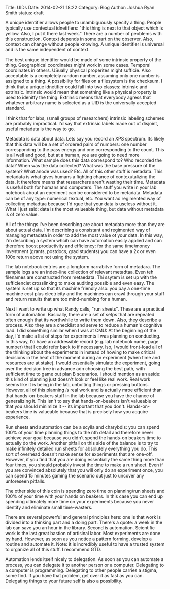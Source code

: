 Title: UIDs
Date: 2014-02-21 18:22
Category: Blog
Author: Joshua Ryan Smith
status: draft

A unique identifier allows people to unambiguously specify a thing. People typically use contextual idnetifiers: "this thing is next to that object which is yellow. Also, I put it there last week." There are a number of peoblems with this construction. Context depends in some part on the observer. Also, context can change without people knowing. A unique identifier is universal and is the same independent of context.

The best unique identifier would be made of some intrinsic property of the thing. Geographical coordinates might work in some cases. Temporal coordinates in others. USually physical properites might sufficie. Also acceptable is a completely random number, assuming only one number is assigned to a thing. A possibility for files on a filesystem is the checksum. I think that a unique idnetifier could fall into two classes: intrinsic and extrinsic. Intrinsic would mean that something like a physical property is used to idenitfy the thing. Extrinsic means that everybody agress that whatever arbitrary name is selected as a UID is the universally accepted standard.

I think that for labs, (small groups of researchers) intrinsic labeling schemes are probably impractical. I'd say that extrinsic labels made out of disjoint, useful metadata is the way to go.

Metadata is data about data. Lets say you record an XPS spectrum. Its likely that this data will be a set of ordered pairs of numbers: one number corresponding to the pass energy and one corresponding to the count. This is all well and good, but at a human, you are going to need more information. What sample does this data correspond to? Who recorded the data? When was the data collected? What was the base pressure of the system? What anode was used? Etc. All of this other stuff is metadata. This metadata is what gives humans a fighting chance of contexutalizing the data. It therefore means that researchers aren't wasting their time. Metadata is useful both for humans and computers. The stuff you write in your lab notebook about an eperiment can be considered to be metadata. Metadata can be of any type: numerical textual, etc. You want ao regimented way of collecting metadtaa because I'd rgue that your data is useless without it. What I just said: data is the most valueable thing, but data without metadata is of zero value.

All of the things I've been describing are about metadata more than they are about actual data. I'm describing a consistant and regimented way of managing metadata in order to add the most value ot your data. In this way, I'm describing a system whcih can have automation easily applied and can therefore boost productivity and efficiency: for the same time/money investment (grants, postdocs, grad students) you can have a 2x or even 100x return above not using the system.

The lab notebook entries are a longform narrabitve form of metadara. The sample logs are an index-line collection of relevant metadtaa. Even teh filenames are constructed from metaedata. Thi ssytem is set up with the sufficienciet crosslinking to make auditing possible and even easy. The system is set up so that its machine friendly also: you pay a one-time machine cost plus electricity and the machines can crawl through your stuff and return results that are too mind-numbing for a human.

Next I want to write up what Randy calls, "run sheets". These are a practical form of automation. Basically, there are a set of setps that are repeated often enough that its worthwhile to write them down. Also, they describe a process. Also they are a checklist and serve to reduce a human's cognitive load. I did something similar when I was at CMU: At the beginning of the day, I'd make a list of steps for experiments I was planning on conducting. In this way, I'd have an addressible record (e.g. lab notebook name, page number) that I could refer back to if necessary. lso, I would front-load all of the thinking about the experiments in instead of howing to make critical decisions in the heat of the moment during an experiment (when time and resources are at stake). I would essentially simulate the experiment, going over the decision tree in advance adn choosing the best path, with sufficient time to game out plan B scenarios. I should mention as an aside: this kind of planning just doesn't look or feel like real work. Real work seems like it is being in the lab, unbolting things or pressing buttons. However, all of this planning *is* real work and is actually mroe efficient than that hands-on-beakers stuff in the lab because you have the chance of generalizing it. This isn't to say that hands-on-beakers isn't valueable or that you should minimize it -- its important that you don't. Hands-on-beakers time is valueable because that is precisely how you acquire experience.

Run sheets and automation can be a scylla and charybdis: you can spend 100% of your time planning things to the nth detail and therefore never achieve your goal because you didn't spend the hands-on beakers time to actually do the work. Another pitfall on this side of the balance is to try to make infinitely detailed run sheets for absolutely everything you do. This sort of overhead doesn't make sense for experiments that are one-off. However, if you find that you are doing essentially the same thing more than four times, you should probably invest the time to make a run sheet. Even if you are convinced absolutely that you will only do an experiment once, you can spend 15 minutes gaming the scenario out just to uncover any unforeseen pitfalls.

The other side of this coin is spending zero time on planning/run sheets and 100% of your time with your hands on beakers. In this case you can end up spending ultimately more time on your experiments because you never identify and eliminate small time-wasters.

There are several powerful and general principles here: one is that work is divided into a thinking part and a doing part. There's a quote: a week in the lab can save you an hour in the library. Second is automation. Scientific work is the last great bastion of artisinal labor. Most experiments are done by hand. However, as soon as you notice a pattern forming, develop a routine and automate it. Note: it is incredibly useful to have a trusted system to organize all of this stuff. I recommend GTD.

Automation lends itself nicely to delegation. As soon as you can automate a process, you can delegate it to another person or a computer. Delegating to a computer is programming. Delegating to other people carries a stigma, some find. If you have that problem, get over it as fast as you can. Delegating things to your future self is also a possibility.
